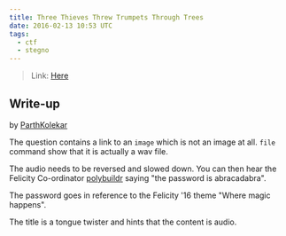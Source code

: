```yaml
---
title: Three Thieves Threw Trumpets Through Trees
date: 2016-02-13 10:53 UTC
tags: 
  - ctf
  - stegno
---
```


> Link: [Here](2016-02-13-three-thieves-threw-thrumpets-through-trees/image1.jpg)

## Write-up

by [ParthKolekar](https://github.com/ParthKolekar)

The question contains a link to an `image` which is not an image at all.
`file` command show that it is actually a wav file. 

The audio needs to be reversed and slowed down. You can then hear the 
Felicity Co-ordinator [polybuildr](https://github.com/polybuildr/) saying "the password is abracadabra". 

The password goes in reference to the Felicity '16 theme "Where magic happens".

The title is a tongue twister and hints that the content is audio. 
